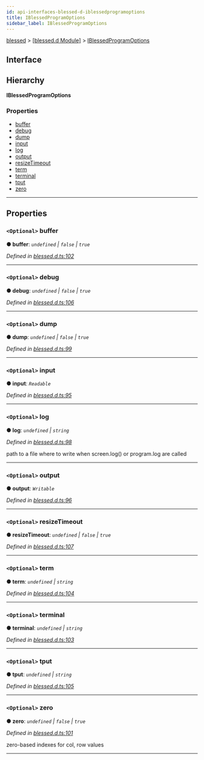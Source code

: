 ```yaml
---
id: api-interfaces-blessed-d-iblessedprogramoptions
title: IBlessedProgramOptions
sidebar_label: IBlessedProgramOptions
---
```


[blessed](api-readme.md) > [[blessed.d Module]](api-modules-blessed-d-module.md) > [IBlessedProgramOptions](api-interfaces-blessed-d-iblessedprogramoptions.md)

## Interface

## Hierarchy

**IBlessedProgramOptions**

### Properties

* [buffer](api-interfaces-blessed-d-iblessedprogramoptions.md#buffer)
* [debug](api-interfaces-blessed-d-iblessedprogramoptions.md#debug)
* [dump](api-interfaces-blessed-d-iblessedprogramoptions.md#dump)
* [input](api-interfaces-blessed-d-iblessedprogramoptions.md#input)
* [log](api-interfaces-blessed-d-iblessedprogramoptions.md#log)
* [output](api-interfaces-blessed-d-iblessedprogramoptions.md#output)
* [resizeTimeout](api-interfaces-blessed-d-iblessedprogramoptions.md#resizetimeout)
* [term](api-interfaces-blessed-d-iblessedprogramoptions.md#term)
* [terminal](api-interfaces-blessed-d-iblessedprogramoptions.md#terminal)
* [tput](api-interfaces-blessed-d-iblessedprogramoptions.md#tput)
* [zero](api-interfaces-blessed-d-iblessedprogramoptions.md#zero)

---

## Properties

<a id="buffer"></a>

### `<Optional>` buffer

**● buffer**: *`undefined` \| `false` \| `true`*

*Defined in [blessed.d.ts:102](https://github.com/cancerberoSgx/accursed/blob/7a42e78/src/declarations/blessed.d.ts#L102)*

___
<a id="debug"></a>

### `<Optional>` debug

**● debug**: *`undefined` \| `false` \| `true`*

*Defined in [blessed.d.ts:106](https://github.com/cancerberoSgx/accursed/blob/7a42e78/src/declarations/blessed.d.ts#L106)*

___
<a id="dump"></a>

### `<Optional>` dump

**● dump**: *`undefined` \| `false` \| `true`*

*Defined in [blessed.d.ts:99](https://github.com/cancerberoSgx/accursed/blob/7a42e78/src/declarations/blessed.d.ts#L99)*

___
<a id="input"></a>

### `<Optional>` input

**● input**: *`Readable`*

*Defined in [blessed.d.ts:95](https://github.com/cancerberoSgx/accursed/blob/7a42e78/src/declarations/blessed.d.ts#L95)*

___
<a id="log"></a>

### `<Optional>` log

**● log**: *`undefined` \| `string`*

*Defined in [blessed.d.ts:98](https://github.com/cancerberoSgx/accursed/blob/7a42e78/src/declarations/blessed.d.ts#L98)*

path to a file where to write when screen.log() or program.log are called

___
<a id="output"></a>

### `<Optional>` output

**● output**: *`Writable`*

*Defined in [blessed.d.ts:96](https://github.com/cancerberoSgx/accursed/blob/7a42e78/src/declarations/blessed.d.ts#L96)*

___
<a id="resizetimeout"></a>

### `<Optional>` resizeTimeout

**● resizeTimeout**: *`undefined` \| `false` \| `true`*

*Defined in [blessed.d.ts:107](https://github.com/cancerberoSgx/accursed/blob/7a42e78/src/declarations/blessed.d.ts#L107)*

___
<a id="term"></a>

### `<Optional>` term

**● term**: *`undefined` \| `string`*

*Defined in [blessed.d.ts:104](https://github.com/cancerberoSgx/accursed/blob/7a42e78/src/declarations/blessed.d.ts#L104)*

___
<a id="terminal"></a>

### `<Optional>` terminal

**● terminal**: *`undefined` \| `string`*

*Defined in [blessed.d.ts:103](https://github.com/cancerberoSgx/accursed/blob/7a42e78/src/declarations/blessed.d.ts#L103)*

___
<a id="tput"></a>

### `<Optional>` tput

**● tput**: *`undefined` \| `string`*

*Defined in [blessed.d.ts:105](https://github.com/cancerberoSgx/accursed/blob/7a42e78/src/declarations/blessed.d.ts#L105)*

___
<a id="zero"></a>

### `<Optional>` zero

**● zero**: *`undefined` \| `false` \| `true`*

*Defined in [blessed.d.ts:101](https://github.com/cancerberoSgx/accursed/blob/7a42e78/src/declarations/blessed.d.ts#L101)*

zero-based indexes for col, row values

___

